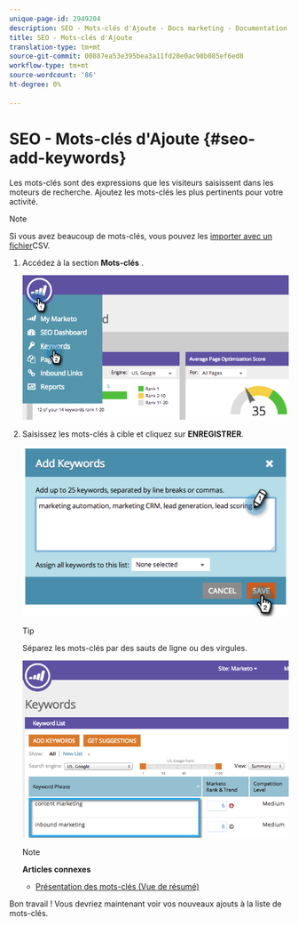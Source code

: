```yaml
---
unique-page-id: 2949204
description: SEO - Mots-clés d'Ajoute - Docs marketing - Documentation du produit
title: SEO - Mots-clés d'Ajoute
translation-type: tm+mt
source-git-commit: 00887ea53e395bea3a11fd28e0ac98b085ef6ed8
workflow-type: tm+mt
source-wordcount: '86'
ht-degree: 0%

---
```



# SEO - Mots-clés d&#39;Ajoute {#seo-add-keywords}

Les mots-clés sont des expressions que les visiteurs saisissent dans les moteurs de recherche. Ajoutez les mots-clés les plus pertinents pour votre activité.

>[!NOTE]
>
>Si vous avez beaucoup de mots-clés, vous pouvez les [importer avec un fichier](seo-importing-keywords-with-a-csv.md)CSV.

1. Accédez à la section **Mots-clés** .

   ![](assets/image2014-9-18-11-3a28-3a39.png)

1. Saisissez les mots-clés à cible et cliquez sur **ENREGISTRER**.

   ![](assets/image2014-9-18-11-3a28-3a51.png)

   >[!TIP]
   >
   >Séparez les mots-clés par des sauts de ligne ou des virgules.

   ![](assets/image2014-9-18-11-3a29-3a12.png)

   >[!NOTE]
   >
   >**Articles connexes**
   >
   >    
   >    
   >    * [Présentation des mots-clés (Vue de résumé)](seo-understanding-keywords.md)


Bon travail ! Vous devriez maintenant voir vos nouveaux ajouts à la liste de mots-clés.